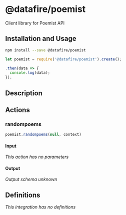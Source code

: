 # @datafire/poemist

Client library for Poemist API

## Installation and Usage
```bash
npm install --save @datafire/poemist
```
```js
let poemist = require('@datafire/poemist').create();

.then(data => {
  console.log(data);
});
```

## Description



## Actions

### randompoems



```js
poemist.randompoems(null, context)
```

#### Input
*This action has no parameters*

#### Output
*Output schema unknown*



## Definitions

*This integration has no definitions*
